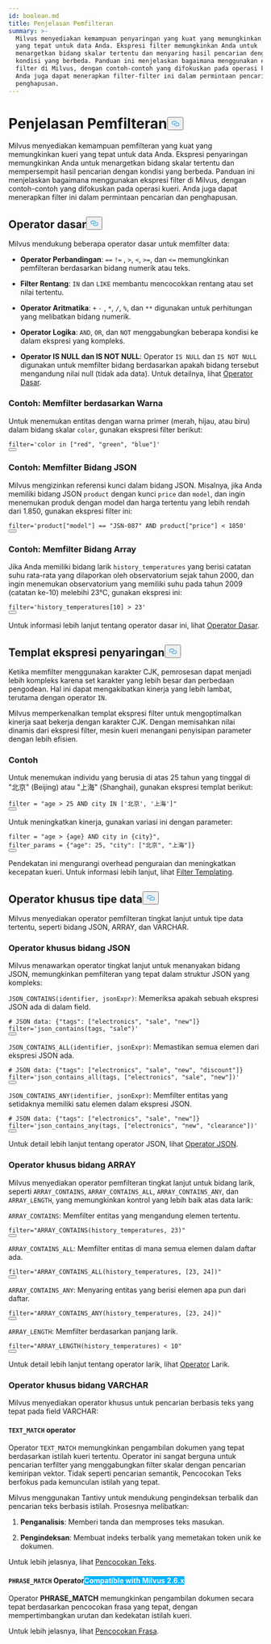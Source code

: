 ```yaml
---
id: boolean.md
title: Penjelasan Pemfilteran
summary: >-
  Milvus menyediakan kemampuan penyaringan yang kuat yang memungkinkan kueri
  yang tepat untuk data Anda. Ekspresi filter memungkinkan Anda untuk
  menargetkan bidang skalar tertentu dan menyaring hasil pencarian dengan
  kondisi yang berbeda. Panduan ini menjelaskan bagaimana menggunakan ekspresi
  filter di Milvus, dengan contoh-contoh yang difokuskan pada operasi kueri.
  Anda juga dapat menerapkan filter-filter ini dalam permintaan pencarian dan
  penghapusan.
---
```

<h1 id="Filtering-Explained" class="common-anchor-header">Penjelasan Pemfilteran<button data-href="#Filtering-Explained" class="anchor-icon" translate="no">
      <svg translate="no"
        aria-hidden="true"
        focusable="false"
        height="20"
        version="1.1"
        viewBox="0 0 16 16"
        width="16"
      >
        <path
          fill="#0092E4"
          fill-rule="evenodd"
          d="M4 9h1v1H4c-1.5 0-3-1.69-3-3.5S2.55 3 4 3h4c1.45 0 3 1.69 3 3.5 0 1.41-.91 2.72-2 3.25V8.59c.58-.45 1-1.27 1-2.09C10 5.22 8.98 4 8 4H4c-.98 0-2 1.22-2 2.5S3 9 4 9zm9-3h-1v1h1c1 0 2 1.22 2 2.5S13.98 12 13 12H9c-.98 0-2-1.22-2-2.5 0-.83.42-1.64 1-2.09V6.25c-1.09.53-2 1.84-2 3.25C6 11.31 7.55 13 9 13h4c1.45 0 3-1.69 3-3.5S14.5 6 13 6z"
        ></path>
      </svg>
    </button></h1><p>Milvus menyediakan kemampuan pemfilteran yang kuat yang memungkinkan kueri yang tepat untuk data Anda. Ekspresi penyaringan memungkinkan Anda untuk menargetkan bidang skalar tertentu dan mempersempit hasil pencarian dengan kondisi yang berbeda. Panduan ini menjelaskan bagaimana menggunakan ekspresi filter di Milvus, dengan contoh-contoh yang difokuskan pada operasi kueri. Anda juga dapat menerapkan filter ini dalam permintaan pencarian dan penghapusan.</p>
<h2 id="Basic-operators" class="common-anchor-header">Operator dasar<button data-href="#Basic-operators" class="anchor-icon" translate="no">
      <svg translate="no"
        aria-hidden="true"
        focusable="false"
        height="20"
        version="1.1"
        viewBox="0 0 16 16"
        width="16"
      >
        <path
          fill="#0092E4"
          fill-rule="evenodd"
          d="M4 9h1v1H4c-1.5 0-3-1.69-3-3.5S2.55 3 4 3h4c1.45 0 3 1.69 3 3.5 0 1.41-.91 2.72-2 3.25V8.59c.58-.45 1-1.27 1-2.09C10 5.22 8.98 4 8 4H4c-.98 0-2 1.22-2 2.5S3 9 4 9zm9-3h-1v1h1c1 0 2 1.22 2 2.5S13.98 12 13 12H9c-.98 0-2-1.22-2-2.5 0-.83.42-1.64 1-2.09V6.25c-1.09.53-2 1.84-2 3.25C6 11.31 7.55 13 9 13h4c1.45 0 3-1.69 3-3.5S14.5 6 13 6z"
        ></path>
      </svg>
    </button></h2><p>Milvus mendukung beberapa operator dasar untuk memfilter data:</p>
<ul>
<li><p><strong>Operator Perbandingan</strong>: <code translate="no">==</code> <code translate="no">!=</code> , <code translate="no">&gt;</code>, <code translate="no">&lt;</code>, <code translate="no">&gt;=</code>, dan <code translate="no">&lt;=</code> memungkinkan pemfilteran berdasarkan bidang numerik atau teks.</p></li>
<li><p><strong>Filter Rentang</strong>: <code translate="no">IN</code> dan <code translate="no">LIKE</code> membantu mencocokkan rentang atau set nilai tertentu.</p></li>
<li><p><strong>Operator Aritmatika</strong>: <code translate="no">+</code> <code translate="no">-</code> , <code translate="no">*</code>, <code translate="no">/</code>, <code translate="no">%</code>, dan <code translate="no">**</code> digunakan untuk perhitungan yang melibatkan bidang numerik.</p></li>
<li><p><strong>Operator Logika</strong>: <code translate="no">AND</code>, <code translate="no">OR</code>, dan <code translate="no">NOT</code> menggabungkan beberapa kondisi ke dalam ekspresi yang kompleks.</p></li>
<li><p><strong>Operator IS NULL dan IS NOT NULL</strong>: Operator <code translate="no">IS NULL</code> dan <code translate="no">IS NOT NULL</code> digunakan untuk memfilter bidang berdasarkan apakah bidang tersebut mengandung nilai null (tidak ada data). Untuk detailnya, lihat <a href="/docs/id/basic-operators.md#IS-NULL-and-IS-NOT-NULL-Operators">Operator Dasar</a>.</p></li>
</ul>
<h3 id="Example-Filtering-by-Color" class="common-anchor-header">Contoh: Memfilter berdasarkan Warna</h3><p>Untuk menemukan entitas dengan warna primer (merah, hijau, atau biru) dalam bidang skalar <code translate="no">color</code>, gunakan ekspresi filter berikut:</p>
<pre><code translate="no" class="language-python"><span class="hljs-built_in">filter</span>=<span class="hljs-string">&#x27;color in [&quot;red&quot;, &quot;green&quot;, &quot;blue&quot;]&#x27;</span>
<button class="copy-code-btn"></button></code></pre>
<h3 id="Example-Filtering-JSON-Fields" class="common-anchor-header">Contoh: Memfilter Bidang JSON</h3><p>Milvus mengizinkan referensi kunci dalam bidang JSON. Misalnya, jika Anda memiliki bidang JSON <code translate="no">product</code> dengan kunci <code translate="no">price</code> dan <code translate="no">model</code>, dan ingin menemukan produk dengan model dan harga tertentu yang lebih rendah dari 1.850, gunakan ekspresi filter ini:</p>
<pre><code translate="no" class="language-python"><span class="hljs-built_in">filter</span>=<span class="hljs-string">&#x27;product[&quot;model&quot;] == &quot;JSN-087&quot; AND product[&quot;price&quot;] &lt; 1850&#x27;</span>
<button class="copy-code-btn"></button></code></pre>
<h3 id="Example-Filtering-Array-Fields" class="common-anchor-header">Contoh: Memfilter Bidang Array</h3><p>Jika Anda memiliki bidang larik <code translate="no">history_temperatures</code> yang berisi catatan suhu rata-rata yang dilaporkan oleh observatorium sejak tahun 2000, dan ingin menemukan observatorium yang memiliki suhu pada tahun 2009 (catatan ke-10) melebihi 23°C, gunakan ekspresi ini:</p>
<pre><code translate="no" class="language-python"><span class="hljs-built_in">filter</span>=<span class="hljs-string">&#x27;history_temperatures[10] &gt; 23&#x27;</span>
<button class="copy-code-btn"></button></code></pre>
<p>Untuk informasi lebih lanjut tentang operator dasar ini, lihat <a href="/docs/id/basic-operators.md">Operator Dasar</a>.</p>
<h2 id="Filter-expression-templates" class="common-anchor-header">Templat ekspresi penyaringan<button data-href="#Filter-expression-templates" class="anchor-icon" translate="no">
      <svg translate="no"
        aria-hidden="true"
        focusable="false"
        height="20"
        version="1.1"
        viewBox="0 0 16 16"
        width="16"
      >
        <path
          fill="#0092E4"
          fill-rule="evenodd"
          d="M4 9h1v1H4c-1.5 0-3-1.69-3-3.5S2.55 3 4 3h4c1.45 0 3 1.69 3 3.5 0 1.41-.91 2.72-2 3.25V8.59c.58-.45 1-1.27 1-2.09C10 5.22 8.98 4 8 4H4c-.98 0-2 1.22-2 2.5S3 9 4 9zm9-3h-1v1h1c1 0 2 1.22 2 2.5S13.98 12 13 12H9c-.98 0-2-1.22-2-2.5 0-.83.42-1.64 1-2.09V6.25c-1.09.53-2 1.84-2 3.25C6 11.31 7.55 13 9 13h4c1.45 0 3-1.69 3-3.5S14.5 6 13 6z"
        ></path>
      </svg>
    </button></h2><p>Ketika memfilter menggunakan karakter CJK, pemrosesan dapat menjadi lebih kompleks karena set karakter yang lebih besar dan perbedaan pengodean. Hal ini dapat mengakibatkan kinerja yang lebih lambat, terutama dengan operator <code translate="no">IN</code>.</p>
<p>Milvus memperkenalkan templat ekspresi filter untuk mengoptimalkan kinerja saat bekerja dengan karakter CJK. Dengan memisahkan nilai dinamis dari ekspresi filter, mesin kueri menangani penyisipan parameter dengan lebih efisien.</p>
<h3 id="Example" class="common-anchor-header">Contoh</h3><p>Untuk menemukan individu yang berusia di atas 25 tahun yang tinggal di "北京" (Beijing) atau "上海" (Shanghai), gunakan ekspresi templat berikut:</p>
<pre><code translate="no" class="language-python"><span class="hljs-built_in">filter</span> = <span class="hljs-string">&quot;age &gt; 25 AND city IN [&#x27;北京&#x27;, &#x27;上海&#x27;]&quot;</span>
<button class="copy-code-btn"></button></code></pre>
<p>Untuk meningkatkan kinerja, gunakan variasi ini dengan parameter:</p>
<pre><code translate="no" class="language-python"><span class="hljs-built_in">filter</span> = <span class="hljs-string">&quot;age &gt; {age} AND city in {city}&quot;</span>,
filter_params = {<span class="hljs-string">&quot;age&quot;</span>: <span class="hljs-number">25</span>, <span class="hljs-string">&quot;city&quot;</span>: [<span class="hljs-string">&quot;北京&quot;</span>, <span class="hljs-string">&quot;上海&quot;</span>]}
<button class="copy-code-btn"></button></code></pre>
<p>Pendekatan ini mengurangi overhead penguraian dan meningkatkan kecepatan kueri. Untuk informasi lebih lanjut, lihat <a href="/docs/id/filtering-templating.md">Filter Templating</a>.</p>
<h2 id="Data-type-specific-operators" class="common-anchor-header">Operator khusus tipe data<button data-href="#Data-type-specific-operators" class="anchor-icon" translate="no">
      <svg translate="no"
        aria-hidden="true"
        focusable="false"
        height="20"
        version="1.1"
        viewBox="0 0 16 16"
        width="16"
      >
        <path
          fill="#0092E4"
          fill-rule="evenodd"
          d="M4 9h1v1H4c-1.5 0-3-1.69-3-3.5S2.55 3 4 3h4c1.45 0 3 1.69 3 3.5 0 1.41-.91 2.72-2 3.25V8.59c.58-.45 1-1.27 1-2.09C10 5.22 8.98 4 8 4H4c-.98 0-2 1.22-2 2.5S3 9 4 9zm9-3h-1v1h1c1 0 2 1.22 2 2.5S13.98 12 13 12H9c-.98 0-2-1.22-2-2.5 0-.83.42-1.64 1-2.09V6.25c-1.09.53-2 1.84-2 3.25C6 11.31 7.55 13 9 13h4c1.45 0 3-1.69 3-3.5S14.5 6 13 6z"
        ></path>
      </svg>
    </button></h2><p>Milvus menyediakan operator pemfilteran tingkat lanjut untuk tipe data tertentu, seperti bidang JSON, ARRAY, dan VARCHAR.</p>
<h3 id="JSON-field-specific-operators" class="common-anchor-header">Operator khusus bidang JSON</h3><p>Milvus menawarkan operator tingkat lanjut untuk menanyakan bidang JSON, memungkinkan pemfilteran yang tepat dalam struktur JSON yang kompleks:</p>
<p><code translate="no">JSON_CONTAINS(identifier, jsonExpr)</code>: Memeriksa apakah sebuah ekspresi JSON ada di dalam field.</p>
<pre><code translate="no" class="language-python"><span class="hljs-comment"># JSON data: {&quot;tags&quot;: [&quot;electronics&quot;, &quot;sale&quot;, &quot;new&quot;]}</span>
<span class="hljs-built_in">filter</span>=<span class="hljs-string">&#x27;json_contains(tags, &quot;sale&quot;)&#x27;</span>
<button class="copy-code-btn"></button></code></pre>
<p><code translate="no">JSON_CONTAINS_ALL(identifier, jsonExpr)</code>: Memastikan semua elemen dari ekspresi JSON ada.</p>
<pre><code translate="no" class="language-python"><span class="hljs-comment"># JSON data: {&quot;tags&quot;: [&quot;electronics&quot;, &quot;sale&quot;, &quot;new&quot;, &quot;discount&quot;]}</span>
<span class="hljs-built_in">filter</span>=<span class="hljs-string">&#x27;json_contains_all(tags, [&quot;electronics&quot;, &quot;sale&quot;, &quot;new&quot;])&#x27;</span>
<button class="copy-code-btn"></button></code></pre>
<p><code translate="no">JSON_CONTAINS_ANY(identifier, jsonExpr)</code>: Memfilter entitas yang setidaknya memiliki satu elemen dalam ekspresi JSON.</p>
<pre><code translate="no" class="language-python"><span class="hljs-comment"># JSON data: {&quot;tags&quot;: [&quot;electronics&quot;, &quot;sale&quot;, &quot;new&quot;]}</span>
<span class="hljs-built_in">filter</span>=<span class="hljs-string">&#x27;json_contains_any(tags, [&quot;electronics&quot;, &quot;new&quot;, &quot;clearance&quot;])&#x27;</span>
<button class="copy-code-btn"></button></code></pre>
<p>Untuk detail lebih lanjut tentang operator JSON, lihat <a href="/docs/id/json-operators.md">Operator JSON</a>.</p>
<h3 id="ARRAY-field-specific-operators" class="common-anchor-header">Operator khusus bidang ARRAY</h3><p>Milvus menyediakan operator pemfilteran tingkat lanjut untuk bidang larik, seperti <code translate="no">ARRAY_CONTAINS</code>, <code translate="no">ARRAY_CONTAINS_ALL</code>, <code translate="no">ARRAY_CONTAINS_ANY</code>, dan <code translate="no">ARRAY_LENGTH</code>, yang memungkinkan kontrol yang lebih baik atas data larik:</p>
<p><code translate="no">ARRAY_CONTAINS</code>: Memfilter entitas yang mengandung elemen tertentu.</p>
<pre><code translate="no" class="language-python"><span class="hljs-built_in">filter</span>=<span class="hljs-string">&quot;ARRAY_CONTAINS(history_temperatures, 23)&quot;</span>
<button class="copy-code-btn"></button></code></pre>
<p><code translate="no">ARRAY_CONTAINS_ALL</code>: Memfilter entitas di mana semua elemen dalam daftar ada.</p>
<pre><code translate="no" class="language-python"><span class="hljs-built_in">filter</span>=<span class="hljs-string">&quot;ARRAY_CONTAINS_ALL(history_temperatures, [23, 24])&quot;</span>
<button class="copy-code-btn"></button></code></pre>
<p><code translate="no">ARRAY_CONTAINS_ANY</code>: Menyaring entitas yang berisi elemen apa pun dari daftar.</p>
<pre><code translate="no" class="language-python"><span class="hljs-built_in">filter</span>=<span class="hljs-string">&quot;ARRAY_CONTAINS_ANY(history_temperatures, [23, 24])&quot;</span>
<button class="copy-code-btn"></button></code></pre>
<p><code translate="no">ARRAY_LENGTH</code>: Memfilter berdasarkan panjang larik.</p>
<pre><code translate="no" class="language-python"><span class="hljs-built_in">filter</span>=<span class="hljs-string">&quot;ARRAY_LENGTH(history_temperatures) &lt; 10&quot;</span>
<button class="copy-code-btn"></button></code></pre>
<p>Untuk detail lebih lanjut tentang operator larik, lihat <a href="/docs/id/array-operators.md">Operator</a> Larik.</p>
<h3 id="VARCHAR-field-specific-operators" class="common-anchor-header">Operator khusus bidang VARCHAR</h3><p>Milvus menyediakan operator khusus untuk pencarian berbasis teks yang tepat pada field VARCHAR:</p>
<h4 id="TEXTMATCH-operator" class="common-anchor-header"><code translate="no">TEXT_MATCH</code> operator</h4><p>Operator <code translate="no">TEXT_MATCH</code> memungkinkan pengambilan dokumen yang tepat berdasarkan istilah kueri tertentu. Operator ini sangat berguna untuk pencarian terfilter yang menggabungkan filter skalar dengan pencarian kemiripan vektor. Tidak seperti pencarian semantik, Pencocokan Teks berfokus pada kemunculan istilah yang tepat.</p>
<p>Milvus menggunakan Tantivy untuk mendukung pengindeksan terbalik dan pencarian teks berbasis istilah. Prosesnya melibatkan:</p>
<ol>
<li><p><strong>Penganalisis</strong>: Memberi tanda dan memproses teks masukan.</p></li>
<li><p><strong>Pengindeksan</strong>: Membuat indeks terbalik yang memetakan token unik ke dokumen.</p></li>
</ol>
<p>Untuk lebih jelasnya, lihat <a href="/docs/id/keyword-match.md">Pencocokan Teks</a>.</p>
<h4 id="PHRASEMATCH-operator--Milvus-26x" class="common-anchor-header"><code translate="no">PHRASE_MATCH</code> Operator<span class="beta-tag" style="background-color:rgb(0, 179, 255);color:white" translate="no">Compatible with Milvus 2.6.x</span></h4><p>Operator <strong>PHRASE_MATCH</strong> memungkinkan pengambilan dokumen secara tepat berdasarkan pencocokan frasa yang tepat, dengan mempertimbangkan urutan dan kedekatan istilah kueri.</p>
<p>Untuk lebih jelasnya, lihat <a href="/docs/id/phrase-match.md">Pencocokan Frasa</a>.</p>
